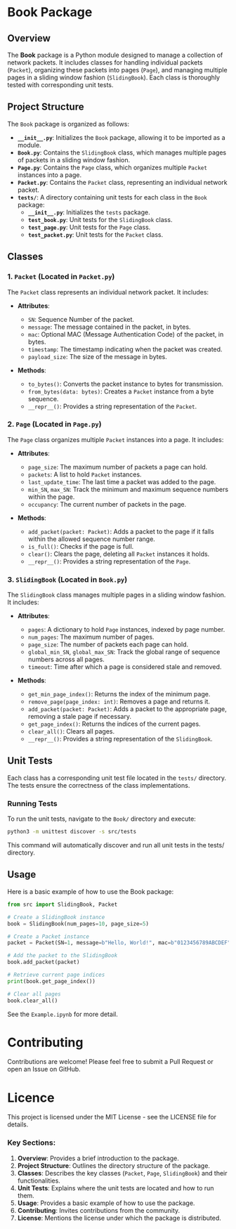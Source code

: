 # Book Package

## Overview

The **Book** package is a Python module designed to manage a collection of network packets. It includes classes for handling individual packets (`Packet`), organizing these packets into pages (`Page`), and managing multiple pages in a sliding window fashion (`SlidingBook`). Each class is thoroughly tested with corresponding unit tests.

## Project Structure

The `Book` package is organized as follows:

- **`__init__.py`**: Initializes the `Book` package, allowing it to be imported as a module.
- **`Book.py`**: Contains the `SlidingBook` class, which manages multiple pages of packets in a sliding window fashion.
- **`Page.py`**: Contains the `Page` class, which organizes multiple `Packet` instances into a page.
- **`Packet.py`**: Contains the `Packet` class, representing an individual network packet.
- **`tests/`**: A directory containing unit tests for each class in the `Book` package:
  - **`__init__.py`**: Initializes the `tests` package.
  - **`test_book.py`**: Unit tests for the `SlidingBook` class.
  - **`test_page.py`**: Unit tests for the `Page` class.
  - **`test_packet.py`**: Unit tests for the `Packet` class.

## Classes

### 1. `Packet` (Located in `Packet.py`)

The `Packet` class represents an individual network packet. It includes:

- **Attributes**:
  - `SN`: Sequence Number of the packet.
  - `message`: The message contained in the packet, in bytes.
  - `mac`: Optional MAC (Message Authentication Code) of the packet, in bytes.
  - `timestamp`: The timestamp indicating when the packet was created.
  - `payload_size`: The size of the message in bytes.

- **Methods**:
  - `to_bytes()`: Converts the packet instance to bytes for transmission.
  - `from_bytes(data: bytes)`: Creates a `Packet` instance from a byte sequence.
  - `__repr__()`: Provides a string representation of the `Packet`.

### 2. `Page` (Located in `Page.py`)

The `Page` class organizes multiple `Packet` instances into a page. It includes:

- **Attributes**:
  - `page_size`: The maximum number of packets a page can hold.
  - `packets`: A list to hold `Packet` instances.
  - `last_update_time`: The last time a packet was added to the page.
  - `min_SN`, `max_SN`: Track the minimum and maximum sequence numbers within the page.
  - `occupancy`: The current number of packets in the page.

- **Methods**:
  - `add_packet(packet: Packet)`: Adds a packet to the page if it falls within the allowed sequence number range.
  - `is_full()`: Checks if the page is full.
  - `clear()`: Clears the page, deleting all `Packet` instances it holds.
  - `__repr__()`: Provides a string representation of the `Page`.

### 3. `SlidingBook` (Located in `Book.py`)

The `SlidingBook` class manages multiple pages in a sliding window fashion. It includes:

- **Attributes**:
  - `pages`: A dictionary to hold `Page` instances, indexed by page number.
  - `num_pages`: The maximum number of pages.
  - `page_size`: The number of packets each page can hold.
  - `global_min_SN`, `global_max_SN`: Track the global range of sequence numbers across all pages.
  - `timeout`: Time after which a page is considered stale and removed.

- **Methods**:
  - `get_min_page_index()`: Returns the index of the minimum page.
  - `remove_page(page_index: int)`: Removes a page and returns it.
  - `add_packet(packet: Packet)`: Adds a packet to the appropriate page, removing a stale page if necessary.
  - `get_page_index()`: Returns the indices of the current pages.
  - `clear_all()`: Clears all pages.
  - `__repr__()`: Provides a string representation of the `SlidingBook`.

## Unit Tests

Each class has a corresponding unit test file located in the `tests/` directory. The tests ensure the correctness of the class implementations.

### Running Tests

To run the unit tests, navigate to the `Book/` directory and execute:

```bash
python3 -m unittest discover -s src/tests
```

This command will automatically discover and run all unit tests in the tests/ directory.

## Usage

Here is a basic example of how to use the Book package:

```python
from src import SlidingBook, Packet

# Create a SlidingBook instance
book = SlidingBook(num_pages=10, page_size=5)

# Create a Packet instance
packet = Packet(SN=1, message=b"Hello, World!", mac=b"0123456789ABCDEF")

# Add the packet to the SlidingBook
book.add_packet(packet)

# Retrieve current page indices
print(book.get_page_index())

# Clear all pages
book.clear_all()
```

See the `Example.ipynb` for more detail.

# Contributing
Contributions are welcome! Please feel free to submit a Pull Request or open an Issue on GitHub.

# Licence

This project is licensed under the MIT License - see the LICENSE file for details.


### Key Sections:

1. **Overview**: Provides a brief introduction to the package.
2. **Project Structure**: Outlines the directory structure of the package.
3. **Classes**: Describes the key classes (`Packet`, `Page`, `SlidingBook`) and their functionalities.
4. **Unit Tests**: Explains where the unit tests are located and how to run them.
5. **Usage**: Provides a basic example of how to use the package.
6. **Contributing**: Invites contributions from the community.
7. **License**: Mentions the license under which the package is distributed.



